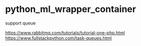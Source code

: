 # python_ml_wrapper_container
support queue 

https://www.rabbitmq.com/tutorials/tutorial-one-php.html
https://www.fullstackpython.com/task-queues.html
